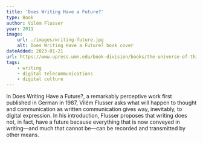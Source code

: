```yaml
---
title: 'Does Writing Have a Future?'
type: Book
author: Vilém Flusser
year: 2011
image:
    url: ./images/writing-future.jpg
    alt: Does Writing Have a Future? book cover
dateAdded: 2023-01-21
url: https://www.upress.umn.edu/book-division/books/the-universe-of-things
tags:
    - writing
    - digital telecommunications
    - digital culture 
---
```


In Does Writing Have a Future?, a remarkably perceptive work first published in German in 1987, Vilém Flusser asks what will happen to thought and communication as written communication gives way, inevitably, to digital expression. In his introduction, Flusser proposes that writing does not, in fact, have a future because everything that is now conveyed in writing—and much that cannot be—can be recorded and transmitted by other means.
